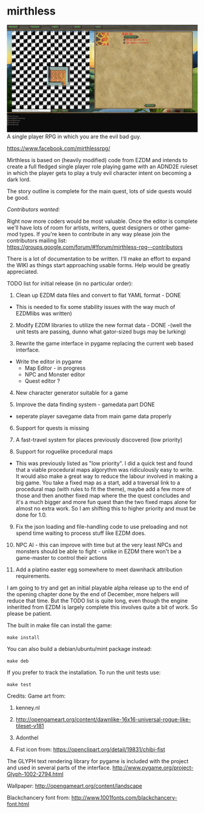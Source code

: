# mirthless
![Screenshot from pre-release version](/screenshots/mirthless_screenshot_4.jpg?raw=true "Designing a map in the mirthless editor")
A single player RPG in which you are the evil bad guy.

https://www.facebook.com/mirthlessrpg/

Mirthless is based on (heavily modified) code from EZDM and intends to create a full fledged single player role playing game with an ADND2E ruleset in which the player gets to play a truly evil character intent on becoming a dark lord.

The story outline is complete for the main quest, lots of side quests would be good.

*Contributors wanted:*

Right now more coders would be most valuable. Once the editor is complete we'll have lots of room for artists, writers, quest designers or other game-mod types.
If you're keen to contribute in any way please join the contributors mailing list:
https://groups.google.com/forum/#!forum/mirthless-rpg--contributors

There is a lot of documentation to be written. I'll make an effort to expand the WIKI as things start approaching usable forms. Help would be greatly appreciated.

TODO list for initial release (in no particular order):

1. Clean up EZDM data files and convert to flat YAML format - DONE
  - This is needed to fix some stability issues with the way much of EZDMlibs was written) 

2. Modify EZDM libraries to utilize the new format data - DONE 
  -(well the unit tests are passing, dunno what gator-sized bugs may be lurking)

3. Rewrite the game interface in pygame replacing the current web based interface. 

  - Write the editor in pygame
  	- Map Editor - in progress
  	- NPC and Monster editor
  	- Quest editor ? 

4. New character generator suitable for a game

5. Improve the data finding system - gamedata part DONE
  - seperate player savegame data from main game data properly

6. Support for quests is missing

7. A fast-travel system for places previously discovered (low priority)

8. Support for roguelike procedural maps
 - This was previously listed as "low priority".  I did a quick test and found that a viable procedural maps algorythm was ridiculously easy to write. It would also make a great way to reduce the labour involved in making a big game. You take a fixed map as a start, add a traversal link to a procedural map (with rules to fit the theme), maybe add a few more of those and then another fixed map where the the quest concludes and it's a much bigger and more fun quest than the two fixed maps alone for almost no extra work. So I am shifting this to higher priority and must be done for 1.0.

9. Fix the json loading and file-handling code to use preloading and not spend time waiting to process stuff like EZDM does.

10. NPC AI - this can improve with time but at the very least NPCs and monsters should be able to fight - unlike in EZDM there won't be a game-master to control their actions

11. Add a platino easter egg somewhere to meet dawnhack attribution requirements.



I am going to try and get an initial playable alpha release up to the end of the opening chapter done by the end of December, more helpers will reduce that time. But the TODO list is quite long, even though the engine inheritted from EZDM is largely complete this involves quite a bit of work. So please be patient.

The built in make file can install the game:

`make install`

You can also build a debian/ubuntu/mint package instead:

`make deb`

If you prefer to track the installation.
To run the unit tests use:

`make test`

Credits:
Game art from: 

1. kenney.nl

2. http://opengameart.org/content/dawnlike-16x16-universal-rogue-like-tileset-v181

3. Adonthel

4. Fist icon from: https://openclipart.org/detail/19831/chibi-fist

The GLYPH text rendering library for pygame is included with the project and used in several parts of the interface.
http://www.pygame.org/project-Glyph-1002-2794.html

Wallpaper:
http://opengameart.org/content/landscape

Blackchancery font from: 
http://www.1001fonts.com/blackchancery-font.html
